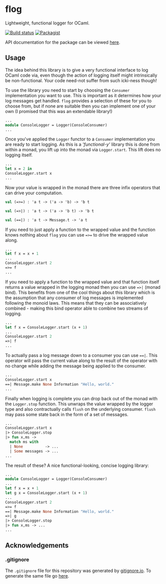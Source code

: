 # flog

Lightweight, functional logger for OCaml.

[![Build status](https://ci.appveyor.com/api/projects/status/472o50ox0c7307pi/branch/master?svg=true)](https://ci.appveyor.com/project/m-harrison/flog/branch/master) [![Packagist](https://img.shields.io/packagist/l/doctrine/orm.svg)](https://github.com/m-harrison/flog/blob/master/LICENSE.md)

API documentation for the package can be viewed [here](https://rawcdn.githack.com/m-harrison/flog-dev-docs/master/www/index.html).

## Usage

The idea behind this library is to give a very functional interface to log OCaml code via, even though the action of logging itself might intrinsically be non-functional. Your code need-not suffer from such icki-ness though!

To use the library you need to start by choosing the `Consumer` implementation you want to use. This is important as it determines how your log messages get handled. `flog` provides a selection of these for you to choose from, but if none are suitable then you can implement one of your own (I promised that this was an extendable library!)

```ocaml
...
module ConsoleLogger = Logger(ConsoleConsumer)
...
```

Once you've applied the `Logger` functor to a `Consumer` implementation you are ready to start logging. As this is a _'functional-y'_ library this is done from within a monad, you lift up into the monad via `Logger.start`. This lift does no logging itself.

```ocaml
...
let x = 2 in
ConsoleLogger.start x
...
```

Now your value is wrapped in the monad there are three infix operators that can drive your computation.

```ocaml
val (=>=) : 'a t -> ('a -> 'b) -> 'b t

val (=>|) : 'a t -> ('a -> 'b t) -> 'b t

val (==|) : 'a t -> Message.t -> 'a t
```

If you need to just apply a function to the wrapped value and the function knows nothing about `flog` you can use `=>=` to drive the wrapped value along.

```ocaml
...
let f x = x + 1
...
ConsoleLogger.start 2
=>= f
...
```

If you need to apply a function to the wrapped value and that function itself returns a value wrapped in the logging monad then you can use `=>|` (monad bind). This benefits from one of the cool things about this library which is the assumption that any consumer of log messages is implemented following the monoid laws. This means that they can be associatively combined - making this bind operator able to combine two streams of logging.

```ocaml
...
let f x = ConsoleLogger.start (x + 1)
...
ConsoleLogger.start 2
=>| f
...
```

To actually pass a log message down to a consumer you can use `==|`. This operator will pass the current value along to the result of the operator with no change while adding the message being applied to the consumer.

```ocaml
...
ConsoleLogger.start x
==| Message.make None Information "Hello, world."
...
```

Finally when logging is complete you can drop back out of the monad with the `Logger.stop` function. This unwraps the value wrapped by the logger type and also contractually calls `flush` on the underlying consumer. `flush` may pass some state back in the form of a set of messages.

```ocaml
...
ConsoleLogger.start x
|> ConsoleLogger.stop
|> fun x,ms ->
  match ms with
  | None          -> ...
  | Some messages -> ...
...
```

The result of these? A nice functional-looking, concise logging library:

```ocaml
...
module ConsoleLogger = Logger(ConsoleConsumer)
...
let f x = x + 1
let g x = ConsoleLogger.start (x + 1)
...
ConsoleLogger.start 2
=>= f
==| Message.make None Information "Hello, world."
=>| g
|> ConsoleLogger.stop
|> fun x,ms -> ...
...
```

## Acknowledgements

### .gitignore

The `.gitignore` file for this repository was generated by [gitignore.io](https://www.gitignore.io/). To generate the same file go [here](https://www.gitignore.io/api/ocaml).
